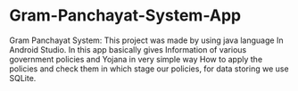 # Gram-Panchayat-System-App
Gram Panchayat System:  This project was made by using java language In Android Studio.
In this app basically gives Information of various government policies and Yojana in very 
simple way How to apply the policies and check them in which stage our policies, for data
storing we use SQLite.

